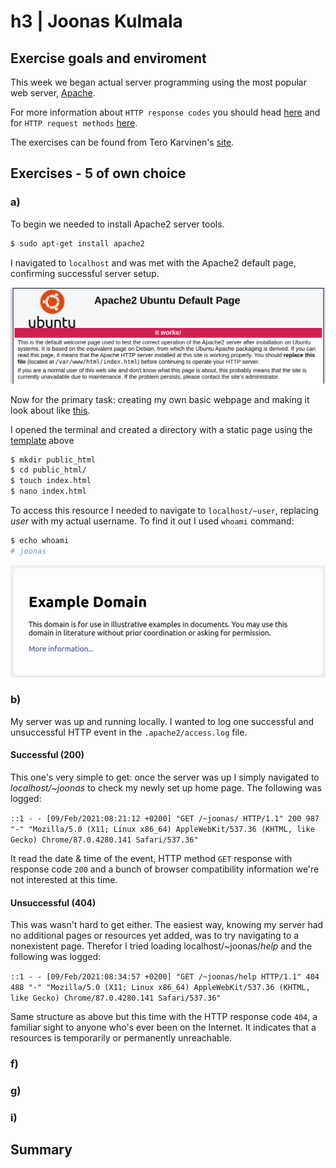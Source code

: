 # h3 | Joonas Kulmala

## Exercise goals and enviroment

This week we began actual server programming using the most popular web server, [Apache](https://httpd.apache.org/).

For more information about `HTTP response codes` you should head [here](https://developer.mozilla.org/en-US/docs/Web/HTTP/Status) and for `HTTP request methods` [here](https://developer.mozilla.org/en-US/docs/Web/HTTP/Methods).

The exercises can be found from Tero Karvinen's [site](https://terokarvinen.com/2020/linux-palvelimet-2021-alkukevat-kurssi-ict4tn021-3014/#h3).

## Exercises - 5 of own choice

### a)

To begin we needed to install Apache2 server tools.

```bash
$ sudo apt-get install apache2
```

I navigated to `localhost` and was met with the Apache2 default page, confirming successful server setup.

![Apache2Default](Resources/apache2defaultpage.png)

Now for the primary task: creating my own basic webpage and making it look about like [this](http://example.com/~tero).

I opened the terminal and created a directory with a static page using the [template](index.html) above

```bash
$ mkdir public_html
$ cd public_html/
$ touch index.html
$ nano index.html
```
To access this resource I needed to navigate to `localhost/~user`, replacing *user* with my actual username. To find it out I used `whoami` command:

```bash
$ echo whoami
# joonas
```

![example](Resources/exampledomain.png)

### b)

My server was up and running locally. I wanted to log one successful and unsuccessful HTTP event in the `.apache2/access.log` file.

#### Successful (200)

This one's very simple to get: once the server was up I simply navigated to *localhost/~joonas* to check my newly set up home page. The following was logged:

`::1 - - [09/Feb/2021:08:21:12 +0200] "GET /~joonas/ HTTP/1.1" 200 987 "-" "Mozilla/5.0 (X11; Linux x86_64) AppleWebKit/537.36 (KHTML, like Gecko) Chrome/87.0.4280.141 Safari/537.36"`

It read the date & time of the event, HTTP method `GET` response with response code `200` and a bunch of browser compatibility information we're not interested at this time.

#### Unsuccessful (404)

This was wasn't hard to get either. The easiest way, knowing my server had no additional pages or resources yet added, was to try navigating to a nonexistent page. Therefor I tried loading localhost/~joonas/*help* and the following was logged:

`::1 - - [09/Feb/2021:08:34:57 +0200] "GET /~joonas/help HTTP/1.1" 404 488 "-" "Mozilla/5.0 (X11; Linux x86_64) AppleWebKit/537.36 (KHTML, like Gecko) Chrome/87.0.4280.141 Safari/537.36"`

Same structure as above but this time with the HTTP response code `404`, a familiar sight to anyone who's ever been on the Internet. It indicates that a resources is temporarily or permanently unreachable.

### f)

### g)

### i)

## Summary
